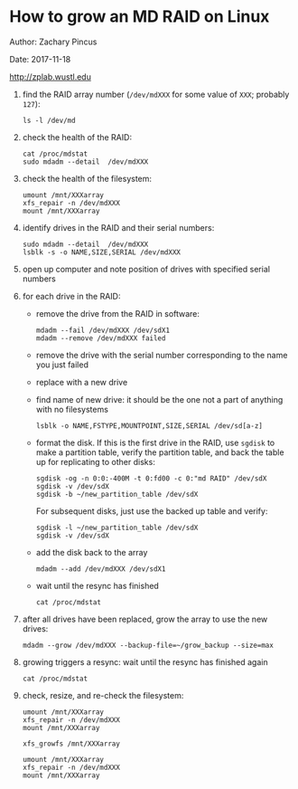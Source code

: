 # How to grow an MD RAID on Linux
Author: Zachary Pincus

Date: 2017-11-18

http://zplab.wustl.edu

1. find the RAID array number (`/dev/mdXXX` for some value of `XXX`; probably `127`):

       ls -l /dev/md

2. check the health of the RAID:

       cat /proc/mdstat
       sudo mdadm --detail  /dev/mdXXX

3. check the health of the filesystem:

       umount /mnt/XXXarray
       xfs_repair -n /dev/mdXXX
       mount /mnt/XXXarray

4. identify drives in the RAID and their serial numbers:

       sudo mdadm --detail  /dev/mdXXX
       lsblk -s -o NAME,SIZE,SERIAL /dev/mdXXX

5. open up computer and note position of drives with specified serial numbers

6. for each drive in the RAID:
    - remove the drive from the RAID in software:
    
          mdadm --fail /dev/mdXXX /dev/sdX1
          mdadm --remove /dev/mdXXX failed
    - remove the drive with the serial number corresponding to the name you just failed
    - replace with a new drive
    - find name of new drive: it should be the one not a part of anything with no filesystems
    
          lsblk -o NAME,FSTYPE,MOUNTPOINT,SIZE,SERIAL /dev/sd[a-z]
    - format the disk. If this is the first drive in the RAID, use `sgdisk` to make a partition table, verify the partition table, and back the table up for replicating to other disks:
    
          sgdisk -og -n 0:0:-400M -t 0:fd00 -c 0:"md RAID" /dev/sdX
          sgdisk -v /dev/sdX
          sgdisk -b ~/new_partition_table /dev/sdX
      For subsequent disks, just use the backed up table and verify:
      
          sgdisk -l ~/new_partition_table /dev/sdX
          sgdisk -v /dev/sdX
    - add the disk back to the array
    
          mdadm --add /dev/mdXXX /dev/sdX1

    - wait until the resync has finished
    
          cat /proc/mdstat

7. after all drives have been replaced, grow the array to use the new drives:

       mdadm --grow /dev/mdXXX --backup-file=~/grow_backup --size=max

8. growing triggers a resync: wait until the resync has finished again

       cat /proc/mdstat

9. check, resize, and re-check the filesystem:

       umount /mnt/XXXarray
       xfs_repair -n /dev/mdXXX
       mount /mnt/XXXarray

       xfs_growfs /mnt/XXXarray

       umount /mnt/XXXarray
       xfs_repair -n /dev/mdXXX
       mount /mnt/XXXarray
